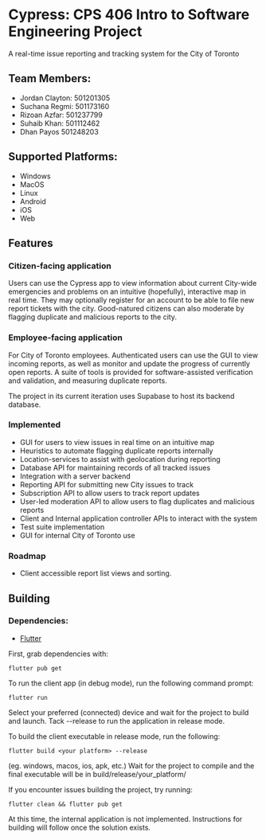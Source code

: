 # Cypress: CPS 406 Intro to Software Engineering Project

A real-time issue reporting and tracking system for the City of Toronto

## Team Members:

- Jordan Clayton: 501201305
- Suchana Regmi: 501173160
- Rizoan Azfar: 501237799
- Suhaib Khan: 501112462
- Dhan Payos 501248203

## Supported Platforms:

- Windows
- MacOS
- Linux
- Android
- iOS
- Web

## Features

### Citizen-facing application
Users can use the Cypress app to view information about current City-wide emergencies and problems
on an intuitive (hopefully), interactive map in real time. They may optionally register for an account to be able to file
new report tickets with the city. Good-natured citizens can also moderate by flagging duplicate and
malicious reports to the city.

### Employee-facing application
For City of Toronto employees. Authenticated users can use the GUI to view incoming reports, as well
as monitor and update the progress of currently open reports.
A suite of tools is provided for software-assisted verification and validation, and measuring duplicate reports.

The project in its current iteration uses Supabase to host its backend database.

### Implemented

- GUI for users to view issues in real time on an intuitive map
- Heuristics to automate flagging duplicate reports internally
- Location-services to assist with geolocation during reporting
- Database API for maintaining records of all tracked issues
- Integration with a server backend
- Reporting API for submitting new City issues to track
- Subscription API to allow users to track report updates
- User-led moderation API to allow users to flag duplicates and malicious reports
- Client and Internal application controller APIs to interact with the system
- Test suite implementation
- GUI for internal City of Toronto use

### Roadmap
- Client accessible report list views and sorting.

## Building
### Dependencies:
- [Flutter](https://docs.flutter.dev/get-started/install) 

First, grab dependencies with:

`flutter pub get`

To run the client app (in debug mode), run the following command prompt:

`flutter run`

Select your preferred (connected) device and wait for the project to build and launch.
Tack --release to run the application in release mode.

To build the client executable in release mode, run the following:

`flutter build <your platform> --release`

(eg. windows, macos, ios, apk, etc.)
Wait for the project to compile and the final executable will be in build/release/your_platform/

If you encounter issues building the project, try running:

`flutter clean && flutter pub get`

At this time, the internal application is not implemented. Instructions
for building will follow once the solution exists.
